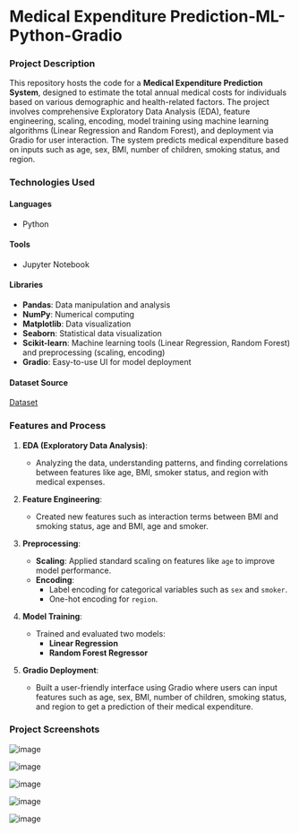 # Medical Expenditure Prediction-ML-Python-Gradio

### Project Description
This repository hosts the code for a **Medical Expenditure Prediction System**, designed to estimate the total annual medical costs for individuals based on various demographic and health-related factors. The project involves comprehensive Exploratory Data Analysis (EDA), feature engineering, scaling, encoding, model training using machine learning algorithms (Linear Regression and Random Forest), and deployment via Gradio for user interaction. The system predicts medical expenditure based on inputs such as age, sex, BMI, number of children, smoking status, and region.

### Technologies Used

#### Languages
- Python

#### Tools
- Jupyter Notebook

#### Libraries
- **Pandas**: Data manipulation and analysis
- **NumPy**: Numerical computing
- **Matplotlib**: Data visualization
- **Seaborn**: Statistical data visualization
- **Scikit-learn**: Machine learning tools (Linear Regression, Random Forest) and preprocessing (scaling, encoding)
- **Gradio**: Easy-to-use UI for model deployment

#### Dataset Source
[Dataset](https://www.kaggle.com/datasets/harshsingh2209/medical-insurance-payout)

### Features and Process
1. **EDA (Exploratory Data Analysis)**: 
   - Analyzing the data, understanding patterns, and finding correlations between features like age, BMI, smoker status, and region with medical expenses.
  
2. **Feature Engineering**: 
   - Created new features such as interaction terms between BMI and smoking status, age and BMI, age and smoker.
  
3. **Preprocessing**: 
   - **Scaling**: Applied standard scaling on features like `age` to improve model performance.
   - **Encoding**: 
     - Label encoding for categorical variables such as `sex` and `smoker`.
     - One-hot encoding for `region`.

4. **Model Training**: 
   - Trained and evaluated two models: 
     - **Linear Regression**
     - **Random Forest Regressor**
   
5. **Gradio Deployment**: 
   - Built a user-friendly interface using Gradio where users can input features such as age, sex, BMI, number of children, smoking status, and region to get a prediction of their medical expenditure.

### Project Screenshots

![image](https://github.com/user-attachments/assets/e32287d5-ce31-4d4c-81d3-0a28b32619ed)

![image](https://github.com/user-attachments/assets/7d97e42c-af87-4832-bc57-647b0ab02599)

![image](https://github.com/user-attachments/assets/a8acb933-d27d-4b9c-967c-55793c38784e)

![image](https://github.com/user-attachments/assets/9a4175c6-6693-49ca-a2e6-36f1d15ad63b)

![image](https://github.com/user-attachments/assets/23771838-b275-452a-8220-d6fe4277ed0b)



